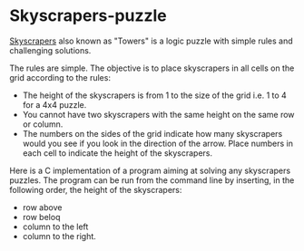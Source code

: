 # Skyscrapers-puzzle

[Skyscrapers](https://www.puzzle-skyscrapers.com/) also known as "Towers" is a logic puzzle with simple rules and challenging solutions.

The rules are simple.
The objective is to place skyscrapers in all cells on the grid according to the rules:
- The height of the skyscrapers is from 1 to the size of the grid i.e. 1 to 4 for a 4x4 puzzle.
- You cannot have two skyscrapers with the same height on the same row or column.
- The numbers on the sides of the grid indicate how many skyscrapers would you see if you look in the direction of the arrow.
Place numbers in each cell to indicate the height of the skyscrapers.

Here is a C implementation of a program aiming at solving any skyscrapers puzzles. The program can be run from the command line by inserting, 
in the following order, the height of the skyscrapers:
- row above
- row beloq
- column to the left
- column to the right.
